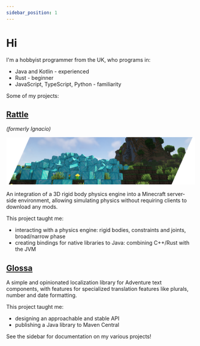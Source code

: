 ```yaml
---
sidebar_position: 1
---
```


# Hi

I'm a hobbyist programmer from the UK, who programs in:
- Java and Kotlin - experienced
- Rust - beginner
- JavaScript, TypeScript, Python - familiarity

Some of my projects:

## [Rattle](https://github.com/aecsocket/rattle)

*(formerly Ignacio)*

![Rattle screenshot](https://raw.githubusercontent.com/aecsocket/rattle/main/static/banner.png)

An integration of a 3D rigid body physics engine into a Minecraft server-side environment,
allowing simulating physics without requiring clients to download any mods.

This project taught me:
- interacting with a physics engine: rigid bodies, constraints and joints, broad/narrow phase
- creating bindings for native libraries to Java: combining C++/Rust with the JVM

## [Glossa](https://github.com/aecsocket/glossa)

A simple and opinionated localization library for Adventure text components, with
features for specialized translation features like plurals, number and date formatting.

This project taught me:
- designing an approachable and stable API
- publishing a Java library to Maven Central

See the sidebar for documentation on my various projects!
